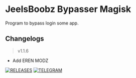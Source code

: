 # **JeelsBoobz Bypasser Magisk**
Program to bypass login some app.


## Changelogs
> v1.1.6
- Add EREN MODZ


[![RELEASES](https://img.shields.io/github/downloads/JeelsBoobz/JeelsBypasser/total.svg)](https://github.com/JeelsBoobz/JeelsBypasser/releases)
[![TELEGRAM](https://img.shields.io/badge/Telegram%20-Join%20Channel%20-blue)](https://t.me/JeelsBoobz)